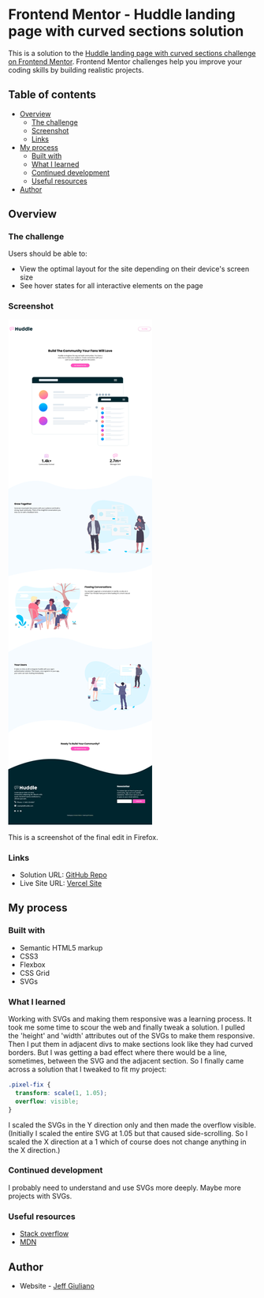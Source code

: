 # Frontend Mentor - Huddle landing page with curved sections solution

This is a solution to the [Huddle landing page with curved sections challenge on Frontend Mentor](https://www.frontendmentor.io/challenges/huddle-landing-page-with-curved-sections-5ca5ecd01e82137ec91a50f2). Frontend Mentor challenges help you improve your coding skills by building realistic projects.

## Table of contents

- [Overview](#overview)
  - [The challenge](#the-challenge)
  - [Screenshot](#screenshot)
  - [Links](#links)
- [My process](#my-process)
  - [Built with](#built-with)
  - [What I learned](#what-i-learned)
  - [Continued development](#continued-development)
  - [Useful resources](#useful-resources)
- [Author](#author)

## Overview

### The challenge

Users should be able to:

- View the optimal layout for the site depending on their device's screen size
- See hover states for all interactive elements on the page

### Screenshot

![](./Screenshot.png)

This is a screenshot of the final edit in Firefox.

### Links

- Solution URL: [GitHub Repo](https://github.com/jgiuliano8/FEM-huddle-landing-page-with-curved-sections)
- Live Site URL: [Vercel Site](https://fem-huddle-landing-page-with-curved-sections.vercel.app/)

## My process

### Built with

- Semantic HTML5 markup
- CSS3
- Flexbox
- CSS Grid
- SVGs

### What I learned

Working with SVGs and making them responsive was
a learning process. It took me some time to scour
the web and finally tweak a solution. I pulled the
'height' and 'width' attributes out of the SVGs
to make them responsive. Then I put them in
adjacent divs to make sections look like they had
curved borders. But I was getting a bad effect
where there would be a line, sometimes, between
the SVG and the adjacent section. So I finally
came across a solution that I tweaked to fit my
project:

```css
.pixel-fix {
  transform: scale(1, 1.05);
  overflow: visible;
}
```

I scaled the SVGs in the Y direction only and then
made the overflow visible. (Initially I scaled
the entire SVG at 1.05 but that caused
side-scrolling. So I scaled the X direction at a
1 which of course does not change anything in the
X direction.)

### Continued development

I probably need to understand and use SVGs more
deeply. Maybe more projects with SVGs.

### Useful resources

- [Stack overflow](https://stackoverflow.com/)
- [MDN](https://developer.mozilla.org/en-US/)

## Author

- Website - [Jeff Giuliano](https://github.com/jgiuliano8)
